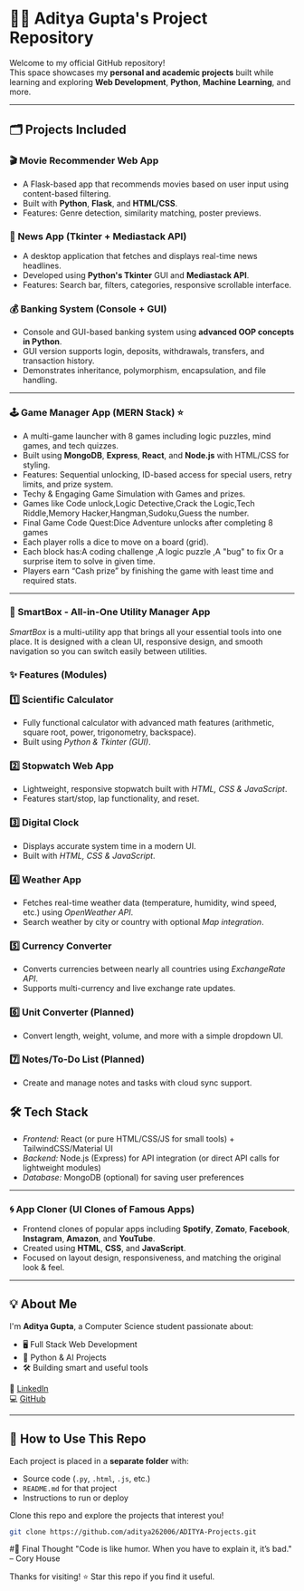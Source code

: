 # 👨‍💻 Aditya Gupta's Project Repository

Welcome to my official GitHub repository!  
This space showcases my **personal and academic projects** built while learning and exploring **Web Development**, **Python**, **Machine Learning**, and more.

---

## 🗂️ Projects Included

### 🎬 Movie Recommender Web App
- A Flask-based app that recommends movies based on user input using content-based filtering.
- Built with **Python**, **Flask**, and **HTML/CSS**.
- Features: Genre detection, similarity matching, poster previews.

### 📰 News App (Tkinter + Mediastack API)
- A desktop application that fetches and displays real-time news headlines.
- Developed using **Python's Tkinter** GUI and **Mediastack API**.
- Features: Search bar, filters, categories, responsive scrollable interface.

### 💰 Banking System (Console + GUI)
- Console and GUI-based banking system using **advanced OOP concepts in Python**.
- GUI version supports login, deposits, withdrawals, transfers, and transaction history.
- Demonstrates inheritance, polymorphism, encapsulation, and file handling.
---
### 🕹️ Game Manager App (MERN Stack) ⭐
- A multi-game launcher with 8 games including logic puzzles, mind games, and tech quizzes.
- Built using **MongoDB**, **Express**, **React**, and **Node.js** with HTML/CSS for styling.
- Features: Sequential unlocking, ID-based access for special users, retry limits, and prize system.
- Techy & Engaging Game Simulation with Games and prizes.
- Games like Code unlock,Logic Detective,Crack the Logic,Tech Riddle,Memory Hacker,Hangman,Sudoku,Guess the number.
- Final Game Code Quest:Dice Adventure unlocks after completing 8 games 
- Each player rolls a dice to move on a board (grid).
- Each block has:A coding challenge ,A logic puzzle ,A "bug" to fix Or a surprise item to solve in given time.
- Players earn “Cash prize” by finishing the game with least time and required stats.
---
### 🌟 SmartBox - All-in-One Utility Manager App  

*SmartBox* is a multi-utility app that brings all your essential tools into one place. It is designed with a clean UI, responsive design, and smooth navigation so you can switch easily between utilities.  
### ✨ Features (Modules)  

### 1️⃣ Scientific Calculator  
- Fully functional calculator with advanced math features (arithmetic, square root, power, trigonometry, backspace).  
- Built using *Python & Tkinter (GUI)*.  

### 2️⃣ Stopwatch Web App  
- Lightweight, responsive stopwatch built with *HTML, CSS & JavaScript*.  
- Features start/stop, lap functionality, and reset.  

### 3️⃣ Digital Clock  
- Displays accurate system time in a modern UI.  
- Built with *HTML, CSS & JavaScript*.  

### 4️⃣ Weather App  
- Fetches real-time weather data (temperature, humidity, wind speed, etc.) using *OpenWeather API*.  
- Search weather by city or country with optional *Map integration*.  

### 5️⃣ Currency Converter  
- Converts currencies between nearly all countries using *ExchangeRate API*.  
- Supports multi-currency and live exchange rate updates.  

### 6️⃣ Unit Converter (Planned)  
- Convert length, weight, volume, and more with a simple dropdown UI.  

### 7️⃣ Notes/To-Do List (Planned)  
- Create and manage notes and tasks with cloud sync support.  
## 🛠 Tech Stack  
- *Frontend:* React (or pure HTML/CSS/JS for small tools) + TailwindCSS/Material UI  
- *Backend:* Node.js (Express) for API integration (or direct API calls for lightweight modules)  
- *Database:* MongoDB (optional) for saving user preferences  

---

### 🌀 App Cloner (UI Clones of Famous Apps)
- Frontend clones of popular apps including **Spotify**, **Zomato**, **Facebook**, **Instagram**, **Amazon**, and **YouTube**.
- Created using **HTML**, **CSS**, and **JavaScript**.
- Focused on layout design, responsiveness, and matching the original look & feel.

---

## 💡 About Me

I'm **Aditya Gupta**, a Computer Science student passionate about:
- 🖥️ Full Stack Web Development
- 🤖 Python & AI Projects
- 🛠️ Building smart and useful tools

🔗 [LinkedIn](https://www.linkedin.com/in/aditya-gupta-a2685b312)  
💻 [GitHub](https://github.com/aditya262006)

---

## 📝 How to Use This Repo

Each project is placed in a **separate folder** with:
- Source code (`.py`, `.html`, `.js`, etc.)
- `README.md` for that project
- Instructions to run or deploy

Clone this repo and explore the projects that interest you!

```bash
git clone https://github.com/aditya262006/ADITYA-Projects.git
```
#🧠 Final Thought
"Code is like humor. When you have to explain it, it’s bad." – Cory House

Thanks for visiting! ⭐ Star this repo if you find it useful.
